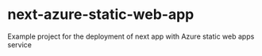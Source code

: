 # next-azure-static-web-app
Example project for the deployment of next app with Azure static web apps service
